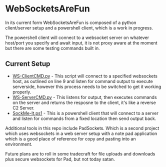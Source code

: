 # WebSocketsAreFun
In its current form WebSocketsAreFun is composed of a python client/server setup and a powershell client, which is a work in progress.

The powershell client will connect to a websocket server on whatever host/port you specify and await input, it is not proxy aware at the moment but there are some testing commands built in.

## Current Setup

- [WS-ClientCMD.py](https://github.com/ZephrFish/WebsocketsC2/blob/main/WS-ClientCMD.py) - This script will connect to a specified websockets host, as outlined on line 9 and listen for command output to execute serverside, however this process needs to be switched to get it working properly.
- [WS-ServerCMD.py](https://github.com/ZephrFish/WebsocketsC2/blob/main/WS-ServerCMD.py) - This listens for output, then executes commands on the server and returns the resposne to the client, it's like a reverse C2 Server.
- [SockMe-It.ps1](https://github.com/ZephrFish/WebsocketsC2/blob/main/SockMe-It.ps1) - This is a powershell client that will connect to a server and listen for commands from a fixed location then send output back.

Additional tools in this repo include PadSockets. Which is a second project which uses websockets in a web server setup with a note pad application which is a good place of reference for copy and pasting into an environment.

Future plans are to roll in some tradecraft for file uploads and downloads plus secure websockets for Pad, but not today satan.
